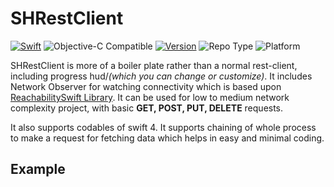 
# SHRestClient


[![Swift](https://img.shields.io/badge/swift-4-orange.svg?style=flat)](https://developer.apple.com/swift/)
![Objective-C Compatible](https://img.shields.io/badge/Objective--C-Compatible-blue.svg?style=flat)
[![Version](https://img.shields.io/cocoapods/v/SHRestClient.svg?style=flat)](http://cocoapods.org/pods/SHRestClient)
![Repo Type](https://img.shields.io/badge/Repo--Type-BoilerPlate-lightgrey.svg?style=flat)
![Platform](https://img.shields.io/badge/Platform-iOS-brightgreen.svg?style=flat)


SHRestClient is more of a boiler plate rather than a normal rest-client, including progress hud/_(which you can change or customize)_. It includes Network Observer for watching connectivity which is based upon [ReachabilitySwift Library](https://github.com/ashleymills/Reachability.swift). It can be used for low to medium network complexity project, with basic **GET, POST, PUT, DELETE** requests.

It also supports codables of swift 4. It supports chaining of whole process to make a request for fetching data which helps in easy and minimal coding.

## Example
